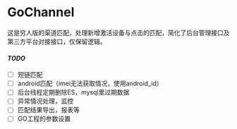 # GoChannel

这是穷人版的渠道匹配，处理新增激活设备与点击的匹配，简化了后台管理接口及第三方平台对接接口，仅保留逻辑。

#### *TODO*
- [ ] 短链匹配
- [ ] android匹配（imei无法获取情况，使用android_id）
- [ ] 后台线程定期删除ES，mysql里过期数据
- [ ] 异常情况处理，监控
- [ ] 匹配结果导出，报表等
- [ ] GO工程的参数设置
